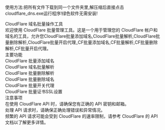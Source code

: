 使用方法:把所有文件下载到同一个文件夹里,解压缩后直接点击cloudflare_dns.exe运行程序!绿色软件无需安装!<br>

CloudFlare 域名批量操作工具<br>
欢迎使用 CloudFlare 批量管理工具。这是一个用于管理您的 CloudFlare 帐户和域名的工具，允许您CloudFlare批量添加域名,CloudFlare批量解析,CloudFlare批量删除解析,CloudFlare批量开启代理_CF批量添加域名,CF批量解析,CF批量删除解析,CF批量开启代理。
<br>
主要功能<br>
CloudFlare 批量添加域名<br>
CloudFlare 域名批量解析<br>
CloudFlare 批量删除解析<br>
CloudFlare 批量删除域名<br>
CloudFlare 批量开关代理<br>
CloudFlare 批量证书SSL设置<br>
注意事项<br>
在使用 CloudFlare API 时，请确保您有正确的 API 密钥和邮箱。<br>
处理 API 请求时，请确保正确处理错误和异常情况。<br>
频繁的 API 请求可能会受到 CloudFlare 的速率限制，请参考 CloudFlare 的 API 文档以了解更多详情。<br>
